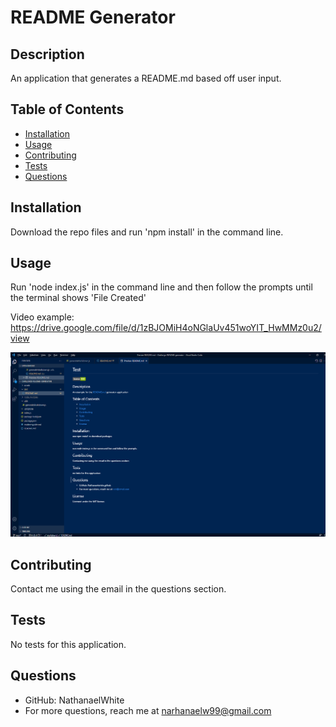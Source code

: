   # README Generator

  ## Description

  An application that generates a README.md based off user input.

  ## Table of Contents

  * [Installation](#installation)
  * [Usage](#installation)
  * [Contributing](#contributing)
  * [Tests](#tests)
  * [Questions](#questions)

  
  ## Installation

  Download the repo files and run 'npm install' in the command line.


  ## Usage

  Run 'node index.js' in the command line and then follow the prompts until the terminal shows 'File Created'
  
  Video example: https://drive.google.com/file/d/1zBJOMiH4oNGlaUv451woYIT_HwMMz0u2/view
  
  ![image](./assets/images/READMEscreenshot.png)


  ## Contributing
  Contact me using the email in the questions section.


  ## Tests  
  No tests for this application.


  ## Questions 
  * GitHub: NathanaelWhite
  * For more questions, reach me at narhanaelw99@gmail.com
